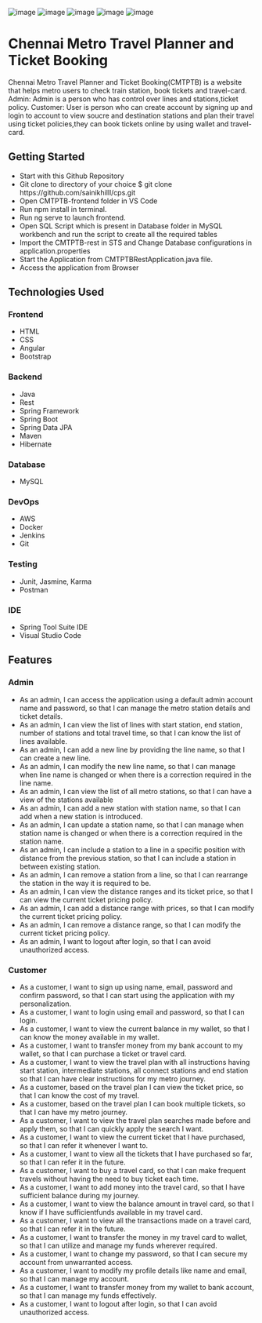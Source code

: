 ![image](https://img.shields.io/badge/Contributors-15-red?style=for-the-badge&logo=github)
![image](https://img.shields.io/badge/Branches-30-yellow?style=for-the-badge)
![image](https://img.shields.io/badge/Spring%20Boot-v2.5.6-success?style=for-the-badge&logo=spring)
![image](https://img.shields.io/badge/Angular-v8.3.8-red?style=for-the-badge&logo=angular)
![image](https://img.shields.io/badge/Maven-v3.8.1-informational?style=for-the-badge)



<h1> Chennai Metro Travel Planner and Ticket Booking </h1>
Chennai Metro Travel Planner and Ticket Booking(CMTPTB) is a website that helps metro users to check train station, book tickets and travel-card. Admin: Admin is a person who has control over lines and stations,ticket policy. Customer: User is person who can create account  by signing up and login to account to view soucre and destination stations and plan their travel using ticket policies,they can book tickets online by using wallet and travel-card.

<h2>Getting Started</h2>
<ul>
<li> Start with this Github Repository</li>
<li>Git clone to directory of your choice $ git clone https://github.com/sainikhilll/cps.git</li>
<li> Open CMTPTB-frontend folder in VS Code</li>
<li>Run npm install in terminal.</li>
<li>Run ng serve to launch frontend.</li>
<li>Open SQL Script which is present in Database folder in MySQL workbench and run the script to create all the required tables</li>
<li>Import the CMTPTB-rest in STS and Change Database configurations in application.properties</li>
<li>Start the Application from CMTPTBRestApplication.java file.</li>
<li>Access the application from Browser</li>
</ul>

<h2>Technologies Used</h2>
<h3>Frontend</h3>
<ul>
  <li>HTML</li>
  <li>CSS</li>
  <li>Angular</li>
  <li>Bootstrap</li>
</ul>

<h3>Backend</h3>
<ul>
<li>Java</li>
<li>Rest</li>
<li>Spring Framework</li>
<li>Spring Boot</li>
<li>Spring Data JPA</li>
<li>Maven</li>
<li>Hibernate</li>  
</ul>

<h3>Database</h3>
<ul>
<li>MySQL</li>
</ul>

<h3>DevOps</h3>
<ul>
  <li>AWS</li>
  <li>Docker</li>
  <li>Jenkins</li>
  <li>Git</li>
</ul>

<h3>Testing</h3>
<ul>
  <li>Junit, Jasmine, Karma</li>
  <li>Postman</li>
</ul>

<h3>IDE</h3>
<ul>
<li>Spring Tool Suite IDE</li>
<li>Visual Studio Code</li>
</ul>

<h2>Features</h2>

<h3>Admin</h3>
<ul>
<li>As an admin, I can access the application using a default admin account name and password, so that I can manage the metro station details and ticket details.</li>
<li>As an admin, I can view the list of lines with start station, end station, number of stations and total travel time, so that I can know the list of lines available.</li>
<li>As an admin, I can add a new line by providing the line name, so that I can create a new line.</li>
<li>As an admin, I can modify the new line name, so that I can manage when line name is changed or when there is a correction required in the line name.</li>
<li>As an admin, I can view the list of all metro stations, so that I can have a view of the stations available</li>
<li>As an admin, I can add a new station with station name, so that I can add when a new station is introduced.</li>
<li>As an admin, I can update a station name, so that I can manage when station name is changed or when there is a correction required in the station name.</li>
<li>As an admin, I can include a station to a line in a specific position with distance from the previous station, so that I can include a station in between existing station.</li>
<li>As an admin, I can remove a station from a line, so that I can rearrange the station in the way it is required to be.</li>
<li>As an admin, I can view the distance ranges and its ticket price, so that I can view the current ticket pricing policy.</li>
<li>As an admin, I can add a distance range with prices, so that I can modify the current ticket pricing 
policy.</li>
<li>As an admin, I can remove a distance range, so that I can modify the current ticket pricing policy.</li>
<li> As an admin, I want to logout after login, so that I can avoid unauthorized access.</li>

</ul>    
<h3>Customer</h3>
<ul>
<li>As a customer, I want to sign up using name, email, password and confirm password, so that I can start using the application with my personalization.</li>
<li>As a customer, I want to login using email and password, so that I can login.</li>
<li>As a customer, I want to view the current balance in my wallet, so that I can know the money available in my wallet.</li>
<li>As a customer, I want to transfer money from my bank account to my wallet, so that I can purchase a ticket or travel card.</li>
<li>As a customer, I want to view the travel plan with all instructions having start station, intermediate stations, all connect stations and end station so that I can have clear instructions for my metro journey.</li>
<li>As a customer, based on the travel plan I can view the ticket price, so that I can know the cost of my travel.</li>
<li>As a customer, based on the travel plan I can book multiple tickets, so that I can have my metro journey.</li>
<li>As a customer, I want to view the travel plan searches made before and apply them, so that I can quickly apply the search I want.</li>
<li>As a customer, I want to view the current ticket that I have purchased, so that I can refer it whenever I want to.</li>
<li>As a customer, I want to view all the tickets that I have purchased so far, so that I can refer it in the future.</li>
<li>As a customer, I want to buy a travel card, so that I can make frequent travels without having the need to buy ticket each time.</li>
<li>As a customer, I want to add money into the travel card, so that I have sufficient balance during my journey.</li>
<li>As a customer, I want to view the balance amount in travel card, so that I know if I have sufficientfunds available in my travel card.</li>
<li> As a customer, I want to view all the transactions made on a travel card, so that I can refer it in the future.</li>
<li>As a customer, I want to transfer the money in my travel card to wallet, so that I can utilize and manage my funds wherever required.</li>
<li>As a customer, I want to change my password, so that I can secure my account from unwarranted access.</li>
<li>As a customer, I want to modify my profile details like name and email, so that I can manage my account.</li>
<li>As a customer, I want to transfer money from my wallet to bank account, so that I can manage my funds effectively.</li>
<li>As a customer, I want to logout after login, so that I can avoid unauthorized access.</li>
</ul>
